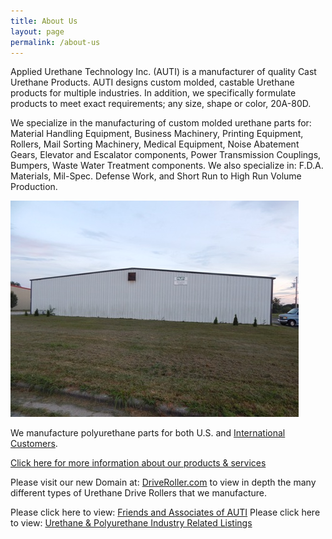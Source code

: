 ```yaml
---
title: About Us
layout: page
permalink: /about-us
---
```


Applied Urethane Technology Inc. (AUTI) is a manufacturer of quality Cast Urethane Products. AUTI designs custom molded, castable Urethane products for multiple industries. In addition, we specifically formulate products to meet exact requirements; any size, shape or color, 20A-80D.

We specialize in the manufacturing of custom molded urethane parts for: Material Handling Equipment, Business Machinery, Printing Equipment, Rollers, Mail Sorting Machinery, Medical Equipment, Noise Abatement Gears, Elevator and Escalator components, Power Transmission Couplings, Bumpers, Waste Water Treatment components. We also specialize in: F.D.A. Materials, Mil-Spec. Defense Work, and Short Run to High Run Volume Production.

<img src="img/building.jpg" alt="Applied Urethane Technology, Inc. - Ozark, Missouri-USA" title="Applied Urethane Technology, Inc. - Ozark, Missouri-USA" class="img-fluid">

We manufacture polyurethane parts for both U.S. and [International Customers](international).

[Click here for more information about our products & services](products-and-services)

Please visit our new Domain at: [DriveRoller.com](drive-roller) to view in depth the many different types of Urethane Drive Rollers that we manufacture.

Please click here to view: [Friends and Associates of AUTI](friends-and-associates) Please click here to view: [Urethane & Polyurethane Industry Related Listings](urethane-industry-links)